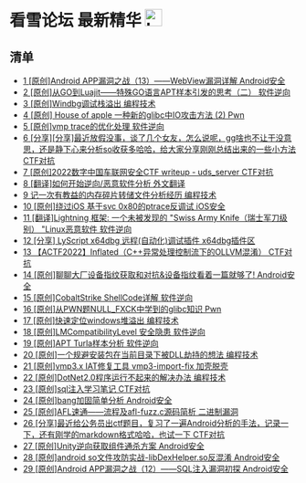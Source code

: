 # 看雪论坛 最新精华 <img src="https://file.ipadown.com/tophub/assets/images/media/bbs.pediy.com.png_50x50.png" width="30" alt="Logo"></img>

## 清单

* [1 [原创]Android APP漏洞之战（13）——WebView漏洞详解 Android安全](https://bbs.pediy.com/thread-273867.htm)
* [2 [原创]从GO到Luajit——特殊GO语言APT样本引发的思考（二） 软件逆向](https://bbs.pediy.com/thread-273846.htm)
* [3 [原创]Windbg调试栈溢出 编程技术](https://bbs.pediy.com/thread-273834.htm)
* [4 [原创] House of apple 一种新的glibc中IO攻击方法 (2) Pwn](https://bbs.pediy.com/thread-273832.htm)
* [5 [原创]vmp trace的优化处理 软件逆向](https://bbs.pediy.com/thread-273830.htm)
* [6 [分享][分享]最近放假没事，谈了几个女友，怎么说呢，gg啥也不让干没意思，还是静下心来分析so收获多哈哈，给大家分享刚刚总结出来的一些小方法 CTF对抗](https://bbs.pediy.com/thread-273826.htm)
* [7 [原创]2022数字中国车联网安全CTF writeup - uds_server CTF对抗](https://bbs.pediy.com/thread-273814.htm)
* [8 [翻译]如何开始逆向/恶意软件分析 外文翻译](https://bbs.pediy.com/thread-273803.htm)
* [9 记一次有教益的内存碎片转储文件分析经历 编程技术](https://bbs.pediy.com/thread-273799.htm)
* [10 [原创]绕过iOS 基于svc 0x80的ptrace反调试 iOS安全](https://bbs.pediy.com/thread-273796.htm)
* [11 [翻译]Lightning 框架: 一个未被发现的 "Swiss Army Knife（瑞士军刀级别） "Linux恶意软件 软件逆向](https://bbs.pediy.com/thread-273793.htm)
* [12 [分享] LyScript x64dbg 远程(自动化)调试插件 x64dbg插件区](https://bbs.pediy.com/thread-273777.htm)
* [13 【ACTF2022】Inflated（C++异常处理控制流下的OLLVM混淆） CTF对抗](https://bbs.pediy.com/thread-273764.htm)
* [14 [原创]聊聊大厂设备指纹获取和对抗&设备指纹看着一篇就够了! Android安全](https://bbs.pediy.com/thread-273759.htm)
* [15 [原创]CobaltStrike ShellCode详解 软件逆向](https://bbs.pediy.com/thread-273749.htm)
* [16 [原创]从PWN题NULL_FXCK中学到的glibc知识 Pwn](https://bbs.pediy.com/thread-273746.htm)
* [17 [原创]快速定位windows堆溢出 编程技术](https://bbs.pediy.com/thread-273735.htm)
* [18 [原创]LMCompatibilityLevel 安全隐患 软件逆向](https://bbs.pediy.com/thread-273727.htm)
* [19 [原创]APT Turla样本分析 软件逆向](https://bbs.pediy.com/thread-273688.htm)
* [20 [原创]一个规避安装包在当前目录下被DLL劫持的想法 编程技术](https://bbs.pediy.com/thread-273681.htm)
* [21 [原创]vmp3.x IAT修复工具 vmp3-import-fix 加壳脱壳](https://bbs.pediy.com/thread-273676.htm)
* [22 [原创]DotNet2.0程序运行不起来的解决办法 编程技术](https://bbs.pediy.com/thread-273665.htm)
* [23 [原创]sql注入学习笔记 CTF对抗](https://bbs.pediy.com/thread-273655.htm)
* [24 [原创]bang加固简单分析 Android安全](https://bbs.pediy.com/thread-273650.htm)
* [25 [原创]AFL速通——流程及afl-fuzz.c源码简析 二进制漏洞](https://bbs.pediy.com/thread-273639.htm)
* [26 [分享]最近给公务员出ctf题目，复习了一遍Android分析的手法，记录一下，还有刚学的markdown格式哈哈，也试一下 CTF对抗](https://bbs.pediy.com/thread-273624.htm)
* [27 [原创]Unity逆向获取组件通杀方案 Android安全](https://bbs.pediy.com/thread-273616.htm)
* [28 [原创]android so文件攻防实战-libDexHelper.so反混淆 Android安全](https://bbs.pediy.com/thread-273614.htm)
* [29 [原创]Android APP漏洞之战（12）——SQL注入漏洞初探 Android安全](https://bbs.pediy.com/thread-273613.htm)
